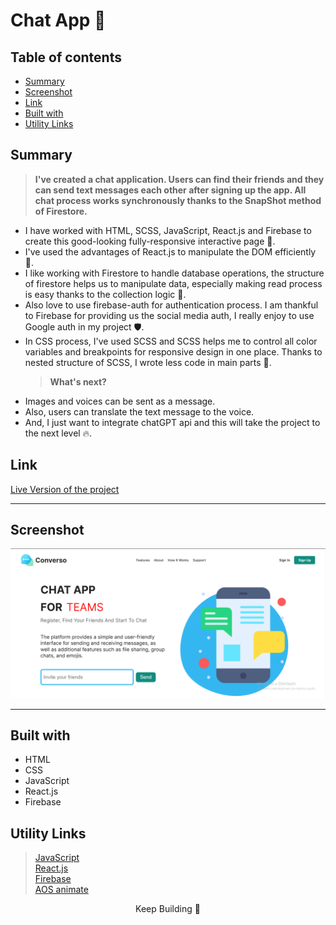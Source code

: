 # Chat App 🤙

## Table of contents

- [Summary](#summary)
- [Screenshot](#screenshot)
- [Link](#link)
- [Built with](#built-with)
- [Utility Links](#utility-links)

## Summary

> **I've created a chat application. Users can find their friends and they can send text messages each other after signing up the app. All chat process works synchronously thanks to the SnapShot method of Firestore.**

- I have worked with HTML, SCSS, JavaScript, React.js and Firebase to create this good-looking fully-responsive interactive page 🎯.
- I've used the advantages of React.js to manipulate the DOM efficiently 🎢.
- I like working with Firestore to handle database operations, the structure of firestore helps us to manipulate data, especially making read process is easy thanks to the collection logic 🤝.
- Also love to use firebase-auth for authentication process. I am thankful to Firebase for providing us the social media auth, I really enjoy to use Google auth in my project 🛡.
- In CSS process, I've used SCSS and SCSS helps me to control all color variables and breakpoints for responsive design in one place. Thanks to nested structure of SCSS, I wrote less code in main parts 🌌.
  > **What's next?**
- Images and voices can be sent as a message.
- Also, users can translate the text message to the voice.
- And, I just want to integrate chatGPT api and this will take the project to the next level 🔥.

## Link

<a href="https://converso-app.vercel.app/">Live Version of the project</a>

<hr>

## Screenshot

<p align="center">
<a href="https://converso-app.vercel.app/"><img  src="./chatApp.png" alt="chat app"></a>
</p>

<hr>

## Built with

- HTML
- CSS
- JavaScript
- React.js
- Firebase

## Utility Links

> [JavaScript](https://developer.mozilla.org/en-US/docs/Web/JavaScript)  
> [React.js](https://beta.reactjs.org/)  
> [Firebase](https://firebase.google.com/docs/build?hl=en)  
> [AOS animate](https://github.com/michalsnik/aos)

<center> Keep Building 🚀</center>
